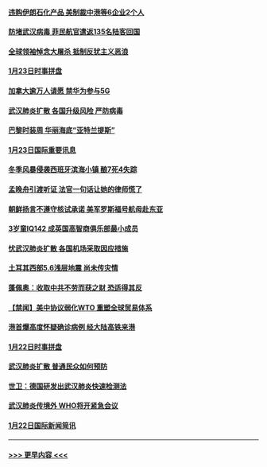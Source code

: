 #### [违购伊朗石化产品 美制裁中港等6企业2个人](../pages/prog202/a102759952.md?t=01241433) 
#### [防堵武汉病毒 菲民航官遣返135名陆客回国](../pages/prog202/a102759946.md?t=01241433) 
#### [全球领袖悼念大屠杀 抵制反犹主义恶浪](../pages/prog202/a102759678.md?t=01241433) 
#### [1月23日时事拼盘](../pages/prog202/a102759599.md?t=01241433) 
#### [加拿大逾万人请愿 禁华为参与5G](../pages/prog202/a102759553.md?t=01241433) 
#### [武汉肺炎扩散 各国升级风险 严防病毒](../pages/prog202/a102759400.md?t=01241433) 
#### [巴黎时装周 华丽海底“亚特兰提斯”](../pages/prog202/a102759217.md?t=01241433) 
#### [1月23日国际重要讯息](../pages/prog202/a102759199.md?t=01241433) 
#### [冬季风暴侵袭西班牙滨海小镇 酿7死4失踪](../pages/prog202/a102759119.md?t=01241433) 
#### [孟晚舟引渡听证 法官一句话让她的律师慌了](../pages/prog202/a102759060.md?t=01241433) 
#### [朝鲜扬言不遵守核试承诺 美军罗斯福号航母赴东亚](../pages/prog202/a102759001.md?t=01241433) 
#### [3岁童IQ142 成英国高智商俱乐部最小成员](../pages/prog202/a102758990.md?t=01241433) 
#### [忧武汉肺炎扩散 各国机场采取因应措施](../pages/prog202/a102758911.md?t=01241433) 
#### [土耳其西部5.6浅层地震 尚未传灾情](../pages/prog202/a102758903.md?t=01241433) 
#### [蓬佩奥：收取中共不劳而获之财 恐适得其反](../pages/prog202/a102758889.md?t=01241433) 
#### [【禁闻】美中协议弱化WTO 重塑全球贸易体系](../pages/prog202/a102758790.md?t=01241433) 
#### [港首爆高度怀疑确诊病例 经大陆高铁来港](../pages/prog202/a102758613.md?t=01241433) 
#### [1月22日时事拼盘](../pages/prog202/a102758615.md?t=01241433) 
#### [武汉肺炎扩散 普通民众如何预防](../pages/prog202/a102758504.md?t=01241433) 
#### [世卫：德国研发出武汉肺炎快速检测法](../pages/prog202/a102758495.md?t=01241433) 
#### [武汉肺炎传境外 WHO将开紧急会议](../pages/prog202/a102758437.md?t=01241433) 
#### [1月22日国际新闻简讯](../pages/prog202/a102758231.md?t=01241433) 

----
#### [ >>> 更早内容 <<< ](../indexes/prog202-earlier.md)
